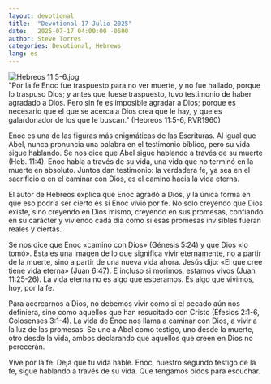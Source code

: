 ```yaml
---
layout: devotional
title:  "Devotional 17 Julio 2025"
date:   2025-07-17 04:00:00 -0600
author: Steve Torres
categories: Devotional, Hebrews
lang: es
---
```

<img src="https://sitemedia.esteeb.com/file/esteebcomsitemedia/devotional_images/Hebrews/ES-Heb-11_5-6.jpg?raw=true" alt="Hebreos 11:5-6.jpg" style="max-width: 100%; height: auto;">

<div class="scripture">
  "Por la fe Enoc fue traspuesto para no ver muerte, y no fue hallado, porque lo traspuso Dios; y antes que fuese traspuesto, tuvo testimonio de haber agradado a Dios. Pero sin fe es imposible agradar a Dios; porque es necesario que el que se acerca a Dios crea que le hay, y que es galardonador de los que le buscan." (Hebreos 11:5-6, RVR1960)
</div>

Enoc es una de las figuras más enigmáticas de las Escrituras. Al igual que Abel, nunca pronuncia una palabra en el testimonio bíblico, pero su vida sigue hablando. Se nos dice que Abel sigue hablando a través de su muerte (Heb. 11:4). Enoc habla a través de su vida, una vida que no terminó en la muerte en absoluto. Juntos dan testimonio: la verdadera fe, ya sea en el sacrificio o en el caminar con Dios, es el camino hacia la vida eterna.

El autor de Hebreos explica que Enoc agradó a Dios, y la única forma en que eso podría ser cierto es si Enoc vivió por fe. No solo creyendo que Dios existe, sino creyendo en Dios mismo, creyendo en sus promesas, confiando en su carácter y viviendo cada día como si esas promesas invisibles fueran reales y ciertas.

Se nos dice que Enoc «caminó con Dios» (Génesis 5:24) y que Dios «lo tomó». Esta es una imagen de lo que significa vivir eternamente, no a partir de la muerte, sino a partir de una nueva vida ahora. Jesús dijo: «El que cree tiene vida eterna» (Juan 6:47). E incluso si morimos, estamos vivos (Juan 11:25-26). La vida eterna no es algo que esperamos. Es algo que vivimos, hoy, por la fe.

Para acercarnos a Dios, no debemos vivir como si el pecado aún nos definiera, sino como aquellos que han resucitado con Cristo (Efesios 2:1-6, Colosenses 3:1-4). La vida de Enoc nos llama a caminar con Dios, a vivir a la luz de las promesas. Se une a Abel como testigo, uno desde la muerte, otro desde la vida, ambos declarando que aquellos que creen en Dios no perecerán.

Vive por la fe. Deja que tu vida hable. Enoc, nuestro segundo testigo de la fe, sigue hablando a través de su vida. Que tengamos oídos para escuchar.

